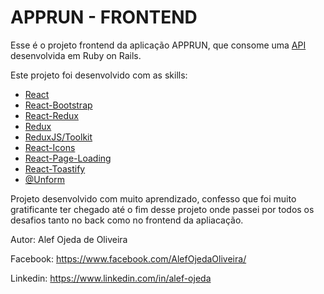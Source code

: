 # APPRUN - FRONTEND

 Esse é o projeto frontend da aplicação APPRUN, que consome uma [API](https://github.com/nemuba/apprun-backend) desenvolvida em Ruby on Rails.

Este projeto foi desenvolvido com as skills:

* [React](https://reactjs.org/)
* [React-Bootstrap](https://react-bootstrap.github.io/)
* [React-Redux](https://react-redux.js.org/)
* [Redux](https://redux.js.org/)
* [ReduxJS/Toolkit](https://redux-toolkit.js.org/)
* [React-Icons](https://react-icons.github.io/react-icons/)
* [React-Page-Loading](https://github.com/codefacebook/react-page-loading)
* [React-Toastify](https://fkhadra.github.io/react-toastify/)
* [@Unform](https://unform.dev/)

Projeto desenvolvido com muito aprendizado, confesso que foi muito gratificante ter chegado até o fim desse projeto onde passei por todos os desafios tanto no back como no frontend da apliacação.

Autor: Alef Ojeda de Oliveira

Facebook: https://www.facebook.com/AlefOjedaOliveira/

Linkedin: https://www.linkedin.com/in/alef-ojeda